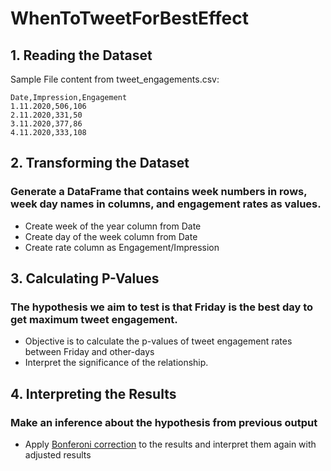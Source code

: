 # WhenToTweetForBestEffect

## 1. Reading the Dataset

Sample File content from tweet_engagements.csv:
```
Date,Impression,Engagement
1.11.2020,506,106
2.11.2020,331,50
3.11.2020,377,86
4.11.2020,333,108
```

## 2. Transforming the Dataset

### Generate a DataFrame that contains week numbers in rows, week day names in columns, and engagement rates as values.
  + Create week of the year column from Date
  + Create day of the week column from Date 
  + Create rate column as Engagement/Impression
  
## 3. Calculating P-Values

### The hypothesis we aim to test is that Friday is the best day to get maximum tweet engagement. 
 + Objective is to calculate the p-values of tweet engagement rates between Friday and other-days 
 + Interpret the significance of the relationship.

## 4. Interpreting the Results

### Make an inference about the hypothesis from previous output
+ Apply [Bonferoni correction](https://mathworld.wolfram.com/BonferroniCorrection.html#:~:text=The%20Bonferroni%20correction%20is%20a,the%20set%20of%20all%20comparisons)
to the results and interpret them again with adjusted results

